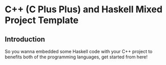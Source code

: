# C++ (C Plus Plus) and Haskell Mixed Project Template

## Introduction

So you wanna embedded some Haskell code with your C++ project to benefits both of the programming languages,
get started from here!
